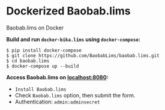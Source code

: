 # Dockerized Baobab.lims
Baobab.lims on Docker

**Build and run `docker-bika.lims` using `docker-compose`:**

```
$ pip install docker-compose
$ git clone https://github.com/BaobabLims/baobab.lims.git
$ cd baobab.lims
$ docker-compose up --build
```
**Access Baobab.lims on [localhost:8080](http://localhost:8080):**

  * `Install Baobab.lims`
  * Check `Baobab.lims` option, then submit the form.
  * Authentication: `admin:adminsecret`

